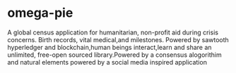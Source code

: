 # omega-pie
A global census application for humanitarian, non-profit aid during crisis concerns. Birth records, vital medical,and milestones. Powered by sawtooth hyperledger and blockchain,human beings interact,learn and share an unlimited, free-open sourced library.Powered by a consensus alogorithim and natural elements powered by a social media inspired application
